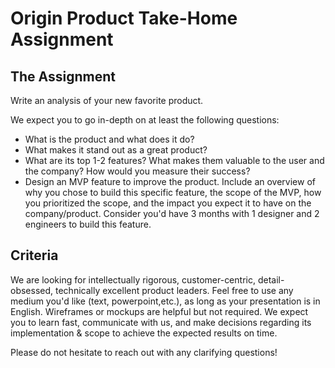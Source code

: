 # Origin Product Take-Home Assignment

## The Assignment
Write an analysis of your new favorite product.

We expect you to go in-depth on at least the following questions:

- What is the product and what does it do?
- What makes it stand out as a great product?
- What are its top 1-2 features? What makes them valuable to the user and the company? How would you measure their success?
- Design an MVP feature to improve the product. Include an overview of why you chose to build this specific feature, the scope of the MVP, how you prioritized the scope, and the impact you expect it to have on the company/product. Consider you'd have 3 months with 1 designer and 2 engineers to build this feature.

## Criteria
We are looking for intellectually rigorous, customer-centric, detail-obsessed, technically excellent product leaders. Feel free to use any medium you'd like (text, powerpoint,etc.), as long as your presentation is in English. Wireframes or mockups are helpful but not required. We expect you to learn fast, communicate with us, and make decisions regarding its implementation & scope to achieve the expected results on time.

Please do not hesitate to reach out with any clarifying questions!
